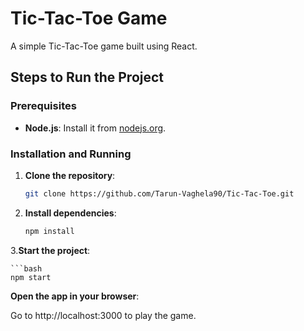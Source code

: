 # Tic-Tac-Toe Game

A simple Tic-Tac-Toe game built using React.

## Steps to Run the Project

### Prerequisites

- **Node.js**: Install it from [nodejs.org](https://nodejs.org/).

### Installation and Running

1. **Clone the repository**:

   ```bash
   git clone https://github.com/Tarun-Vaghela90/Tic-Tac-Toe.git

2. **Install dependencies**:

   ```bash
   npm install

3.**Start the project**:
   
    ```bash
    npm start
**Open the app in your browser**:

Go to http://localhost:3000 to play the game.
